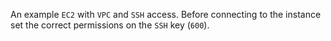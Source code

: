 An example `EC2` with `VPC` and `SSH` access. Before connecting to the instance set the correct permissions on the `SSH` key (`600`).

